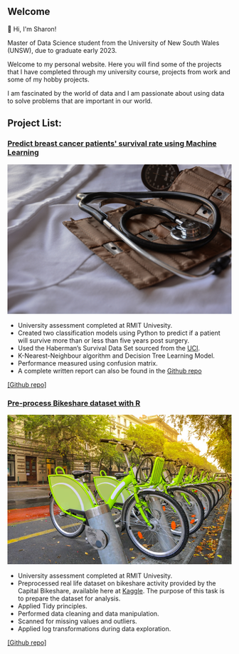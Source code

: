 ## Welcome

👋 Hi, I'm Sharon!

Master of Data Science student from the University of New South Wales (UNSW), due to graduate early 2023.

Welcome to my personal website. Here you will find some of the projects that I have completed through my university course, projects from work and some of my hobby projects.

I am fascinated by the world of data and I am passionate about using data to solve problems that are important in our world. 

## Project List:

### [Predict breast cancer patients' survival rate using Machine Learning](https://github.com/sharonymtan/data-science-portfolio/tree/main/bikeshare-dataset-data-preprocessing)

![Image](/images/marcelo-leal-unsplash.jpg)
- University assessment completed at RMIT Univesity.
- Created two classification models using Python to predict if a patient will survive more than or less than five years post surgery.
- Used the Haberman’s Survival Data Set sourced from the [UCI](https://archive.ics.uci.edu/ml/datasets/haberman's+survival).
- K-Nearest-Neighbour algorithm and Decision Tree Learning Model.
- Performance measured using confusion matrix.
- A complete written report can also be found in the [Github repo](https://github.com/sharonymtan/data-science-portfolio/tree/main/predicting-patient-survival-rate)

[[Github repo]](https://github.com/sharonymtan/data-science-portfolio/tree/main/predicting-patient-survival-rate)




### [Pre-process Bikeshare dataset with R](https://github.com/sharonymtan/data-science-portfolio/tree/main/bikeshare-dataset-data-preprocessing)
![Image](/images/bikesharing-image.jpg)
- University assessment completed at RMIT Univesity.
- Preprocessed real life dataset on bikeshare activity provided by the Capital Bikeshare, available here at [Kaggle](https://www.kaggle.com/marklvl/bike-sharing-dataset?select=hour.csv). The purpose of this task is to prepare the dataset for analysis.
- Applied Tidy principles.
- Performed data cleaning and data manipulation.
- Scanned for missing values and outliers.
- Applied log transformations during data exploration.

[[Github repo]](https://github.com/sharonymtan/data-science-portfolio/tree/main/bikeshare-dataset-data-preprocessing)




